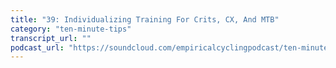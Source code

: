 ```yaml
---
title: "39: Individualizing Training For Crits, CX, And MTB"
category: "ten-minute-tips"
transcript_url: ""
podcast_url: "https://soundcloud.com/empiricalcyclingpodcast/ten-minute-tips-39-individualizing-training-for-crits-cx-and-mtb"
---
```

